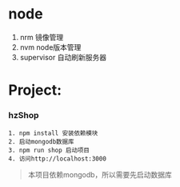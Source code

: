 # node

1. nrm 镜像管理
2. nvm node版本管理
3. supervisor 自动刷新服务器

# Project:
### hzShop
    1. npm install 安装依赖模块
    2. 启动mongodb数据库
    3. npm run shop 启动项目
    4. 访问http://localhost:3000
> 本项目依赖mongodb，所以需要先启动数据库
